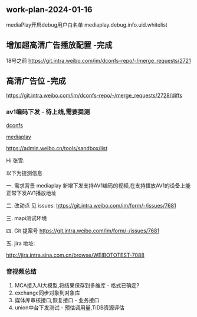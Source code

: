 ## work-plan-2024-01-16

mediaPlay开启debug用户白名单
mediaplay.debug.info.uid.whitelist

## 增加超高清广告播放配置 -完成
18号之前
https://git.intra.weibo.com/im/dconfs-repo/-/merge_requests/2721
## 高清广告位 -完成
https://git.intra.weibo.com/im/dconfs-repo/-/merge_requests/2728/diffs

### av1编码下发 - 待上线,需要提测
[dconfs](https://git.intra.weibo.com/im/dconfs-repo/-/merge_requests/2719/diffs)

[mediaplay](https://git.intra.weibo.com/im/mediaplay/-/merge_requests/1024/diffs)

https://admin.weibo.cn/tools/sandbox/list

Hi 张雪:

以下为提测信息

一. 需求背景
mediaplay 新增下发支持AV1编码的视频,在支持播放AV1的设备上能正常下发AV1播放地址

二. 改动点
见 issues: https://git.intra.weibo.com/im/form/-/issues/7681

三. mapi测试环境

四.  Git 提案号
https://git.intra.weibo.com/im/form/-/issues/7681

五. jira 地址: 
 
http://jira.intra.sina.com.cn/browse/WEIBOTOTEST-7088


### 音视频总结

1. MCA接入AI大模型,将结果保存到多维库 - 格式已确定?
2. exchange同步对象到对象库
3. 媒体库审核接口,恢复接口 - 业务接口
4. union中台下发测试 - 预估调用量,TiDB资源评估


